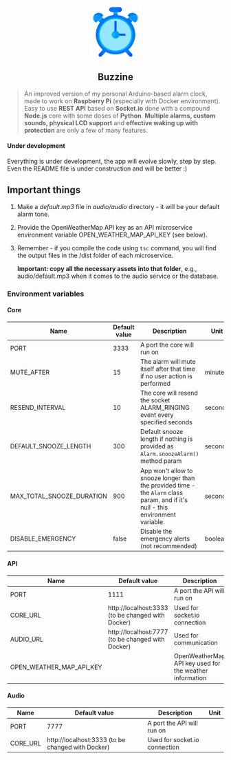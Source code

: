 <p align="center">
    <img src="https://github.com/Arciiix/Buzzine/blob/main/icon/icon-1024-regular.png?raw=true" width="120px" height="120px" alt="Buzzine icon">
    <h2 align="center">Buzzine</h2>
</p>

> An improved version of my personal Arduino-based alarm clock, made to work on **Raspberry Pi** (especially with Docker environment). Easy to use **REST API** based on **Socket.io** done with a compound **Node.js** core with some doses of **Python**.
> **Multiple alarms, custom sounds, physical LCD support** and **effective waking up with protection** are only a few of many features.

#### Under development

Everything is under development, the app will evolve slowly, step by step. Even the README file is under construction and will be better :)

## Important things

1. Make a _default.mp3_ file in _audio/audio_ directory - it will be your default alarm tone.
2. Provide the OpenWeatherMap API key as an API microservice environment variable OPEN_WEATHER_MAP_API_KEY (see below).
3. Remember - if you compile the code using `tsc` command, you will find the output files in the /dist folder of each microservice.

   **Important: copy all the necessary assets into that folder**, e.g., audio/default.mp3 when it comes to the audio service or the database.

### Environment variables

#### Core

| Name                      | Default value | Description                                                                                                                      | Unit    |
| ------------------------- | ------------- | -------------------------------------------------------------------------------------------------------------------------------- | ------- |
| PORT                      | 3333          | A port the core will run on                                                                                                      |         |
| MUTE_AFTER                | 15            | The alarm will mute itself after that time if no user action is performed                                                        | minutes |
| RESEND_INTERVAL           | 10            | The core will resend the socket ALARM_RINGING event every specified seconds                                                      | seconds |
| DEFAULT_SNOOZE_LENGTH     | 300           | Default snooze length if nothing is provided as `Alarm.snoozeAlarm()` method param                                               | seconds |
| MAX_TOTAL_SNOOZE_DURATION | 900           | App won't allow to snooze longer than the provided time - the `Alarm` class param, and if it's null - this environment variable. | seconds |
| DISABLE_EMERGENCY         | false         | Disable the emergency alerts (not recommended)                                                                                   | boolean |

#### API

| Name                     | Default value                                     | Description                                             | Unit |
| ------------------------ | ------------------------------------------------- | ------------------------------------------------------- | ---- |
| PORT                     | 1111                                              | A port the API will run on                              |      |
| CORE_URL                 | http://localhost:3333 (to be changed with Docker) | Used for socket.io connection                           |      |
| AUDIO_URL                | http://localhost:7777 (to be changed with Docker) | Used for communication                                  |      |
| OPEN_WEATHER_MAP_API_KEY |                                                   | OpenWeatherMap API key used for the weather information |      |

#### Audio

| Name     | Default value                                     | Description                   | Unit |
| -------- | ------------------------------------------------- | ----------------------------- | ---- |
| PORT     | 7777                                              | A port the API will run on    |      |
| CORE_URL | http://localhost:3333 (to be changed with Docker) | Used for socket.io connection |      |
